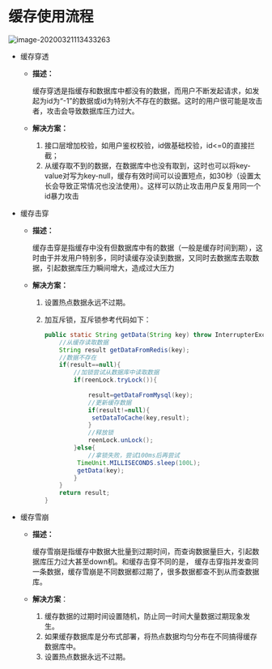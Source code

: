 # 缓存使用流程

![image-20200321113433263](C:\Users\Administrator\AppData\Roaming\Typora\typora-user-images\image-20200321113433263.png)



+ 缓存穿透

  + **描述：**

    ​    缓存穿透是指缓存和数据库中都没有的数据，而用户不断发起请求，如发起为id为“-1”的数据或id为特别大不存在的数据。这时的用户很可能是攻击者，攻击会导致数据库压力过大。

  + **解决方案：**
    
    1. 接口层增加校验，如用户鉴权校验，id做基础校验，id<=0的直接拦截；
    2. 从缓存取不到的数据，在数据库中也没有取到，这时也可以将key-value对写为key-null，缓存有效时间可以设置短点，如30秒（设置太长会导致正常情况也没法使用）。这样可以防止攻击用户反复用同一个id暴力攻击

+ 缓存击穿

  +   **描述：**

       缓存击穿是指缓存中没有但数据库中有的数据（一般是缓存时间到期），这时由于并发用户特别多，同时读缓存没读到数据，又同时去数据库去取数据，引起数据库压力瞬间增大，造成过大压力

  + **解决方案：**

    1. 设置热点数据永远不过期。

    2. 加互斥锁，互斥锁参考代码如下：

       ```java
       public static String getData(String key) throw InterrupterException{
           //从缓存读取数据
           String result getDataFromRedis(key);
           //数据不存在
           if(result==null){
               //加锁尝试从数据库中读取数据
               if(reenLock.tryLock()){
       			
                   result=getDataFromMysql(key);
                   //更新缓存数据
                   if(result!=null){
                   	setDataToCache(key,result);
                   }
                   //释放锁
                   reenLock.unLock();
               }else{
                   //拿锁失败，尝试100ms后再尝试
       			TimeUnit.MILLISECONDS.sleep(100L);
       			getData(key);
               }
           }
           return result;
       }
       ```

       

+ 缓存雪崩

  + **描述：**

       缓存雪崩是指缓存中数据大批量到过期时间，而查询数据量巨大，引起数据库压力过大甚至down机。和缓存击穿不同的是，    缓存击穿指并发查同一条数据，缓存雪崩是不同数据都过期了，很多数据都查不到从而查数据库。

  + **解决方案**：

    1. 缓存数据的过期时间设置随机，防止同一时间大量数据过期现象发生。
    2. 如果缓存数据库是分布式部署，将热点数据均匀分布在不同搞得缓存数据库中。
    3. 设置热点数据永远不过期。